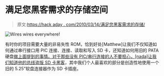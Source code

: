 # 满足您黑客需求的存储空间

> 原文:[https://hack aday . com/2010/03/14/满足您黑客需求的存储/](https://hackaday.com/2010/03/14/storage-for-your-hacking-needs/)

![](../Images/ce5d03d1365ab9ca39f77066e277421f.png "Wires wires everywhere!")

有时你的项目需要大量的非易失性 ROM，恰到好处[Matthew]让我们不仅知道如何通过串行接口用 PIC 连接、连接、读取和写入 SD 卡，还知道如何用旧的 PATA 硬盘[做上面提到的事情。对于那些没有 PIC/串行连接的人不要担心，[nada]让我们知道他的](http://justanotherlanguage.org/content/jallib/tutorials/tutorial_pata_hard_disk)[总线盗版 SD 卡黑客](http://nada-labs.net/2010/using-the-buspirate-with-a-sd-card/)，其中我们个人最喜欢的部分是创造性地使用一个旧的 5.25”软盘连接器作为 SD 卡插座。
